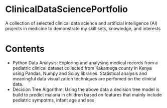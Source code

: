 # ClinicalDataSciencePortfolio
A collection of selected clinical data science and artificial intelligence (AI) projects in medicine to demonstrate my skill sets, knowledge, and interests

# Contents
* Python Data Analysis: Exploring and analysing medical records from a pediatric clinical dataset collected from Kakamega county in Kenya using Pandas, Numpy and Scipy libraries. 
Statistical analysis and meaningful data visualization techniques are perfomed on the clinical data.  
* Decision Tree Algorithm: Using the above data a decision tree model is build to predict malaria in children based on features that mainly include pediatric sympotms, infant age and sex
